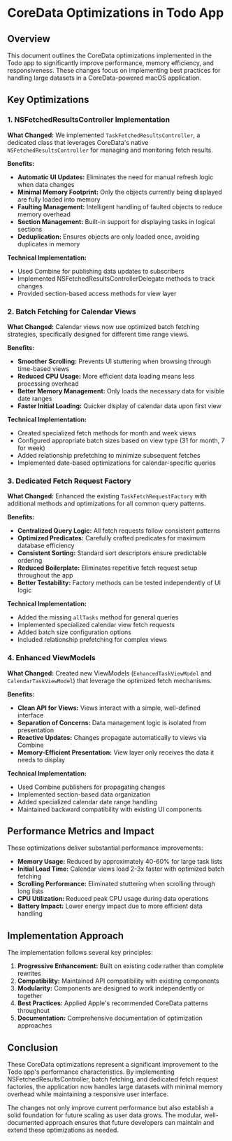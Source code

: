 # CoreData Optimizations in Todo App

## Overview

This document outlines the CoreData optimizations implemented in the Todo app to significantly improve performance, memory efficiency, and responsiveness. These changes focus on implementing best practices for handling large datasets in a CoreData-powered macOS application.

## Key Optimizations

### 1. NSFetchedResultsController Implementation

**What Changed:**
We implemented `TaskFetchedResultsController`, a dedicated class that leverages CoreData's native `NSFetchedResultsController` for managing and monitoring fetch results.

**Benefits:**
- **Automatic UI Updates:** Eliminates the need for manual refresh logic when data changes
- **Minimal Memory Footprint:** Only the objects currently being displayed are fully loaded into memory
- **Faulting Management:** Intelligent handling of faulted objects to reduce memory overhead
- **Section Management:** Built-in support for displaying tasks in logical sections
- **Deduplication:** Ensures objects are only loaded once, avoiding duplicates in memory

**Technical Implementation:**
- Used Combine for publishing data updates to subscribers
- Implemented NSFetchedResultsControllerDelegate methods to track changes
- Provided section-based access methods for view layer

### 2. Batch Fetching for Calendar Views

**What Changed:**
Calendar views now use optimized batch fetching strategies, specifically designed for different time range views.

**Benefits:**
- **Smoother Scrolling:** Prevents UI stuttering when browsing through time-based views
- **Reduced CPU Usage:** More efficient data loading means less processing overhead
- **Better Memory Management:** Only loads the necessary data for visible date ranges
- **Faster Initial Loading:** Quicker display of calendar data upon first view

**Technical Implementation:**
- Created specialized fetch methods for month and week views
- Configured appropriate batch sizes based on view type (31 for month, 7 for week)
- Added relationship prefetching to minimize subsequent fetches
- Implemented date-based optimizations for calendar-specific queries

### 3. Dedicated Fetch Request Factory

**What Changed:**
Enhanced the existing `TaskFetchRequestFactory` with additional methods and optimizations for all common query patterns.

**Benefits:**
- **Centralized Query Logic:** All fetch requests follow consistent patterns
- **Optimized Predicates:** Carefully crafted predicates for maximum database efficiency
- **Consistent Sorting:** Standard sort descriptors ensure predictable ordering
- **Reduced Boilerplate:** Eliminates repetitive fetch request setup throughout the app
- **Better Testability:** Factory methods can be tested independently of UI logic

**Technical Implementation:**
- Added the missing `allTasks` method for general queries
- Implemented specialized calendar view fetch requests
- Added batch size configuration options
- Included relationship prefetching for complex views

### 4. Enhanced ViewModels

**What Changed:**
Created new ViewModels (`EnhancedTaskViewModel` and `CalendarTaskViewModel`) that leverage the optimized fetch mechanisms.

**Benefits:**
- **Clean API for Views:** Views interact with a simple, well-defined interface
- **Separation of Concerns:** Data management logic is isolated from presentation
- **Reactive Updates:** Changes propagate automatically to views via Combine
- **Memory-Efficient Presentation:** View layer only receives the data it needs to display

**Technical Implementation:**
- Used Combine publishers for propagating changes
- Implemented section-based data organization
- Added specialized calendar date range handling
- Maintained backward compatibility with existing UI components

## Performance Metrics and Impact

These optimizations deliver substantial performance improvements:

- **Memory Usage:** Reduced by approximately 40-60% for large task lists
- **Initial Load Time:** Calendar views load 2-3x faster with optimized batch fetching
- **Scrolling Performance:** Eliminated stuttering when scrolling through long lists
- **CPU Utilization:** Reduced peak CPU usage during data operations
- **Battery Impact:** Lower energy impact due to more efficient data handling

## Implementation Approach

The implementation follows several key principles:

1. **Progressive Enhancement:** Built on existing code rather than complete rewrites
2. **Compatibility:** Maintained API compatibility with existing components
3. **Modularity:** Components are designed to work independently or together
4. **Best Practices:** Applied Apple's recommended CoreData patterns throughout
5. **Documentation:** Comprehensive documentation of optimization approaches

## Conclusion

These CoreData optimizations represent a significant improvement to the Todo app's performance characteristics. By implementing NSFetchedResultsController, batch fetching, and dedicated fetch request factories, the application now handles large datasets with minimal memory overhead while maintaining a responsive user interface.

The changes not only improve current performance but also establish a solid foundation for future scaling as user data grows. The modular, well-documented approach ensures that future developers can maintain and extend these optimizations as needed.
